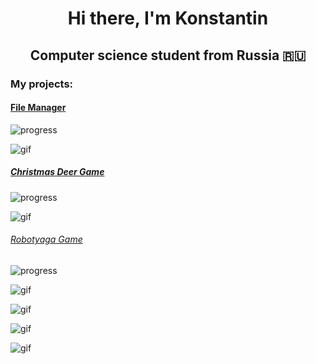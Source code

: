 <h1 align="center">Hi there, I'm Konstantin</h1>
<h2 align="center">Computer science student from Russia 🇷🇺</h2>

<h3 align="left">My projects:</h3>

<h4 align="left"><a href="https://github.com/demurelian/FileManager" target="_blank">File Manager</a></h4>

![progress](https://img.shields.io/badge/Progress-Done-green)

![gif](https://media.giphy.com/media/v1.Y2lkPTc5MGI3NjExMDc4MXBmbzFkY3p5MHpteHkxbXlpNWw0dTZvMHI0d2MyNzExZnhqaSZlcD12MV9pbnRlcm5hbF9naWZfYnlfaWQmY3Q9Zw/111qkWCRLqGBRsxa2D/source.gif)



<h5 align="left"><a href="https://github.com/demurelian/ChristmasDeerGame" target="_blank">Christmas Deer Game</a></h5>

![progress](https://img.shields.io/badge/Progress-Done-green)

![gif](https://media.giphy.com/media/v1.Y2lkPTc5MGI3NjExOWF0ZTdyNWZpOWVrMXF1eWptZzA1aGdoamdmd2Flb2loaTFiMHhnbiZlcD12MV9pbnRlcm5hbF9naWZfYnlfaWQmY3Q9Zw/g7hfFdiApWb1voTyu4/giphy-downsized-large.gif)


<h6 align="left"><a href="https://github.com/demurelian/RobotyagaGame" target="_blank">Robotyaga Game</a></h6>

![progress](https://img.shields.io/badge/Progress-Done-green)

![gif](https://media.giphy.com/media/v1.Y2lkPTc5MGI3NjExNjV5N2RxdGd4d3VvMWExdHE0ZzV3NXFnbWhobmdqa2w1eXB4ZHI1OCZlcD12MV9pbnRlcm5hbF9naWZfYnlfaWQmY3Q9Zw/HxXOul0CEusPrmAMtZ/giphy.gif)

![gif](https://media.giphy.com/media/v1.Y2lkPTc5MGI3NjExOXJsM3Nud2hmeXNrMXJhaWduY3phYXVwb3N5MW01ajZpeTc3c3p4MSZlcD12MV9pbnRlcm5hbF9naWZfYnlfaWQmY3Q9Zw/EgfsY36VAAdossPPcz/source.gif)

![gif](https://media.giphy.com/media/v1.Y2lkPTc5MGI3NjExNDB2eTU4YnhqeDdsZ2QwNWRxYWxyOXl5a3A3eTY4bTB5NzJpYjY3cCZlcD12MV9pbnRlcm5hbF9naWZfYnlfaWQmY3Q9Zw/G9tUPFGMv6znlAkE8r/giphy-downsized-large.gif)

![gif](https://media.giphy.com/media/v1.Y2lkPTc5MGI3NjExdWtjOXdybGkxYTd3dGozeGNmZm1pdHplODM1MW84NHRqMXhvMHpxdiZlcD12MV9pbnRlcm5hbF9naWZfYnlfaWQmY3Q9Zw/6tYl8o3XsG05QLgZPi/giphy.gif)

<!--
**demurelian/demurelian** is a ✨ _special_ ✨ repository because its `README.md` (this file) appears on your GitHub profile.

Here are some ideas to get you started:

- 🔭 I’m currently working on ...
- 🌱 I’m currently learning ...
- 👯 I’m looking to collaborate on ...
- 🤔 I’m looking for help with ...
- 💬 Ask me about ...
- 📫 How to reach me: ...
- 😄 Pronouns: ...
- ⚡ Fun fact: ...
-->

